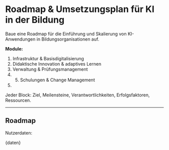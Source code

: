 <!-- roadmap.md -->
# Roadmap & Umsetzungsplan für KI in der Bildung

Baue eine Roadmap für die Einführung und Skalierung von KI-Anwendungen in Bildungsorganisationen auf.

**Module:**
1. Infrastruktur & Basisdigitalisierung
2. Didaktische Innovation & adaptives Lernen
3. Verwaltung & Prüfungsmanagement
4. 5. Schulungen & Change Management
6. 
Jeder Block: Ziel, Meilensteine, Verantwortlichkeiten, Erfolgsfaktoren, Ressourcen.

---

## Roadmap

Nutzerdaten:

{daten}